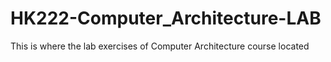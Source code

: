 # HK222-Computer_Architecture-LAB
This is where the lab exercises of Computer Architecture course located
